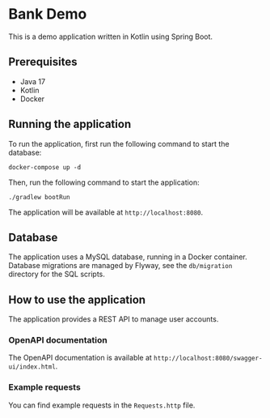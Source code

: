 # Bank Demo

This is a demo application written in Kotlin using Spring Boot.

## Prerequisites

- Java 17
- Kotlin
- Docker

## Running the application

To run the application, first run the following command to start the database:

```
docker-compose up -d
```

Then, run the following command to start the application:

```
./gradlew bootRun
```

The application will be available at `http://localhost:8080`.

## Database

The application uses a MySQL database, running in a Docker container.
Database migrations are managed by Flyway, see the `db/migration` directory for the SQL scripts.

## How to use the application

The application provides a REST API to manage user accounts.

### OpenAPI documentation

The OpenAPI documentation is available at `http://localhost:8080/swagger-ui/index.html`.

### Example requests

You can find example requests in the `Requests.http` file.

